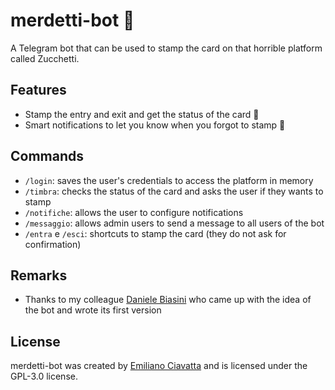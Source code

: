 # merdetti-bot 💩

A Telegram bot that can be used to stamp the card on that horrible platform called Zucchetti.

## Features

- Stamp the entry and exit and get the status of the card 🎫
- Smart notifications to let you know when you forgot to stamp 📢

## Commands

- `/login`: saves the user's credentials to access the platform in memory
- `/timbra`: checks the status of the card and asks the user if they wants to stamp
- `/notifiche`: allows the user to configure notifications
- `/messaggio`: allows admin users to send a message to all users of the bot
- `/entra` e `/esci`: shortcuts to stamp the card (they do not ask for confirmation)

## Remarks

- Thanks to my colleague [Daniele Biasini](https://www.linkedin.com/in/daniele-biasini/) who came up with the idea of the bot and wrote its first version

## License

merdetti-bot was created by [Emiliano Ciavatta](https://eciavatta.dev) and is licensed under the GPL-3.0 license.
